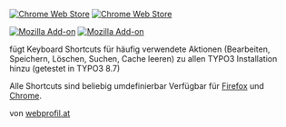 [![Chrome Web Store](https://img.shields.io/chrome-web-store/v/nooccdaoidlgdmgjeimgijnlcokljghd.svg)](https://chrome.google.com/webstore/detail/typo3-keyboard-control/nooccdaoidlgdmgjeimgijnlcokljghd)
[![Chrome Web Store](https://img.shields.io/badge/chrome%20web%20store-download%20now-brightgreen.svg)](https://chrome.google.com/webstore/detail/typo3-keyboard-control/nooccdaoidlgdmgjeimgijnlcokljghd)

[![Mozilla Add-on](https://img.shields.io/amo/v/typo3-keyboard-control.svg)](https://addons.mozilla.org/de/firefox/addon/typo3-keyboard-control/)
[![Mozilla Add-on](https://img.shields.io/badge/mozilla%20addon-download%20now-brightgreen.svg)](https://addons.mozilla.org/de/firefox/addon/typo3-keyboard-control/)

fügt Keyboard Shortcuts für häufig verwendete Aktionen (Bearbeiten, Speichern, Löschen, Suchen, Cache leeren) zu allen TYPO3 Installation hinzu (getestet in TYPO3 8.7)

Alle Shortcuts sind beliebig umdefinierbar
Verfügbar für [Firefox](https://addons.mozilla.org/en/firefox/addon/typo3-keyboard-control/) und [Chrome](https://chrome.google.com/webstore/detail/typo3-keyboard-control/nooccdaoidlgdmgjeimgijnlcokljghd).

von [webprofil.at](https://www.webprofil.at/)
